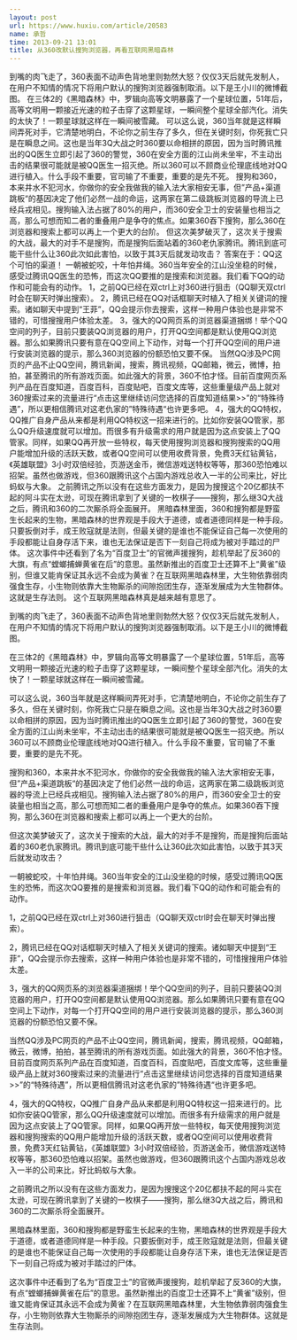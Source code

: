 ```yaml
---
layout: post
url: https://www.huxiu.com/article/20583
name: 承哲
time: 2013-09-21 13:01
title: 从360改默认搜狗浏览器，再看互联网黑暗森林
---
```

到嘴的肉飞走了，360表面不动声色背地里则勃然大怒？仅仅3天后就先发制人，在用户不知情的情况下将用户默认的搜狗浏览器强制取消。以下是王小川的微博截图。 在三体2的《黑暗森林》中，罗辑向高等文明暴露了一个星球位置，51年后，高等文明用一颗接近光速的粒子击穿了这颗星球，一瞬间整个星球全部汽化。消失的太快了！一颗星球就这样在一瞬间被雪藏。 可以这么说，360当年就是这样瞬间弄死对手，它清楚地明白，不论你之前生存了多久，但在关键时刻，你死我亡只是在瞬息之间。这也是当年3Q大战之时360要以命相拼的原因，因为当时腾讯推出的QQ医生立即引起了360的警觉，360在安全方面的江山尚未坐牢，不主动出击的结果很可能就是被QQ医生一招灭绝。所以360可以不顾商业伦理底线地对QQ进行植入。什么手段不重要，官司输了不重要，重要的是先不死。 搜狗和360，本来井水不犯河水，你做你的安全我做我的输入法大家相安无事，但”产品+渠道跳板“的基因决定了他们必然一战的命运，这两家在第二级跳板浏览器的导流上已经兵戎相见。搜狗输入法占据了80%的用户，而360安全卫士的安装量也相当之高，那么可想而知二者的重叠用户是争夺的焦点。如果360吞下搜狗，那么360在浏览器和搜索上都可以再上一个更大的台阶。 但这次美梦破灭了，这次关于搜索的大战，最大的对手不是搜狗，而是搜狗后面站着的360老仇家腾讯。腾讯到底可能干些什么让360此次如此害怕，以致于其3天后就发动攻击？ 答案在于：QQ这个可怕的渠道！ 一朝被蛇咬，十年怕井绳。360当年安全的江山没坐稳的时候，感受过腾讯QQ医生的恐怖，而这次QQ要推的是搜索和浏览器。我们看下QQ的动作和可能会有的动作。 1，之前QQ已经在双ctrl上对360进行狙击（QQ聊天双ctrl时会在聊天时弹出搜索）。 2，腾讯已经在QQ对话框聊天时植入了相关关键词的搜索。诸如聊天中提到“王菲”，QQ会提示你去搜索，这样一种用户体验也是非常不错的，可惜搜搜用户体验太差。 3，强大的QQ网页系的浏览器渠道捆绑！举个QQ空间的列子，目前只要装QQ浏览器的用户，打开QQ空间都是默认使用QQ浏览器。那么如果腾讯只要有意在QQ空间上下动作，对每一个打开QQ空间的用户进行安装浏览器的提示，那么360浏览器的份额恐怕又要不保。 当然QQ涉及PC网页的产品不止QQ空间，腾讯新闻，搜索，腾讯视频，QQ邮箱，微云，微博，拍拍，甚至腾讯的所有游戏页面。如此强大的背景，360不怕才怪。目前百度网页系列产品在百度知道，百度百科，百度贴吧，百度文库等，这些重量级产品上就对360搜索过来的流量进行“点击这里继续访问您选择的百度知道结果>>”的“特殊待遇”，所以更相信腾讯对这老仇家的”特殊待遇“也许更多吧。 4，强大的QQ特权，QQ推广自身产品从来都是利用QQ特权这一招来进行的。比如你安装QQ管家，那么QQ升级速度就可以增加。而很多有升级需求的用户就是因为这点安装上了QQ管家。同样，如果QQ再开放一些特权，每天使用搜狗浏览器和搜狗搜索的QQ用户能增加升级的活跃天数，或者QQ空间可以使用收费背景，免费3天红钻黄钻，《英雄联盟》3小时双倍经验，页游送金币，微信游戏送特权等等，那360恐怕难以招架。虽然也做游戏，但360跟腾讯这个占国内游戏总收入一半的公司来比，好比蚂蚁与大象。 之前腾讯之所以没有在这些方面发力，是因为搜搜这个20亿都扶不起的阿斗实在太逊，可现在腾讯拿到了关键的一枚棋子——搜狗，那么继3Q大战之后，腾讯和360的二次厮杀将全面展开。 黑暗森林里面，360和搜狗都是野蛮生长起来的生物，黑暗森林的世界观是手段大于道德，或者道德同样是一种手段。只要扳倒对手，成王败寇就是法则，但最关键的是谁也不能保证自己每一次使用的手段都能让自身存活下来，谁也无法保证是否下一刻自己将成为被对手踏过的尸体。 这次事件中还看到了名为“百度卫士”的官微声援搜狗，趁机举起了反360的大旗，有点“螳螂捕蝉黄雀在后”的意思。虽然新推出的百度卫士还算不上“黄雀”级别，但谁又能肯保证其永远不会成为黄雀？在互联网黑暗森林里，大生物依靠弱肉强食生存，小生物则依靠大生物厮杀的间隙抱团生存，逐渐发展成为大生物群体。这就是生存法则。 这个互联网黑暗森林真是越来越有意思了。

到嘴的肉飞走了，360表面不动声色背地里则勃然大怒？仅仅3天后就先发制人，在用户不知情的情况下将用户默认的搜狗浏览器强制取消。以下是王小川的微博截图。

在三体2的《黑暗森林》中，罗辑向高等文明暴露了一个星球位置，51年后，高等文明用一颗接近光速的粒子击穿了这颗星球，一瞬间整个星球全部汽化。消失的太快了！一颗星球就这样在一瞬间被雪藏。

可以这么说，360当年就是这样瞬间弄死对手，它清楚地明白，不论你之前生存了多久，但在关键时刻，你死我亡只是在瞬息之间。这也是当年3Q大战之时360要以命相拼的原因，因为当时腾讯推出的QQ医生立即引起了360的警觉，360在安全方面的江山尚未坐牢，不主动出击的结果很可能就是被QQ医生一招灭绝。所以360可以不顾商业伦理底线地对QQ进行植入。什么手段不重要，官司输了不重要，重要的是先不死。

搜狗和360，本来井水不犯河水，你做你的安全我做我的输入法大家相安无事，但”产品+渠道跳板“的基因决定了他们必然一战的命运，这两家在第二级跳板浏览器的导流上已经兵戎相见。搜狗输入法占据了80%的用户，而360安全卫士的安装量也相当之高，那么可想而知二者的重叠用户是争夺的焦点。如果360吞下搜狗，那么360在浏览器和搜索上都可以再上一个更大的台阶。

但这次美梦破灭了，这次关于搜索的大战，最大的对手不是搜狗，而是搜狗后面站着的360老仇家腾讯。腾讯到底可能干些什么让360此次如此害怕，以致于其3天后就发动攻击？

一朝被蛇咬，十年怕井绳。360当年安全的江山没坐稳的时候，感受过腾讯QQ医生的恐怖，而这次QQ要推的是搜索和浏览器。我们看下QQ的动作和可能会有的动作。

1，之前QQ已经在双ctrl上对360进行狙击（QQ聊天双ctrl时会在聊天时弹出搜索）。

2，腾讯已经在QQ对话框聊天时植入了相关关键词的搜索。诸如聊天中提到“王菲”，QQ会提示你去搜索，这样一种用户体验也是非常不错的，可惜搜搜用户体验太差。

3，强大的QQ网页系的浏览器渠道捆绑！举个QQ空间的列子，目前只要装QQ浏览器的用户，打开QQ空间都是默认使用QQ浏览器。那么如果腾讯只要有意在QQ空间上下动作，对每一个打开QQ空间的用户进行安装浏览器的提示，那么360浏览器的份额恐怕又要不保。

当然QQ涉及PC网页的产品不止QQ空间，腾讯新闻，搜索，腾讯视频，QQ邮箱，微云，微博，拍拍，甚至腾讯的所有游戏页面。如此强大的背景，360不怕才怪。目前百度网页系列产品在百度知道，百度百科，百度贴吧，百度文库等，这些重量级产品上就对360搜索过来的流量进行“点击这里继续访问您选择的百度知道结果>>”的“特殊待遇”，所以更相信腾讯对这老仇家的”特殊待遇“也许更多吧。

4，强大的QQ特权，QQ推广自身产品从来都是利用QQ特权这一招来进行的。比如你安装QQ管家，那么QQ升级速度就可以增加。而很多有升级需求的用户就是因为这点安装上了QQ管家。同样，如果QQ再开放一些特权，每天使用搜狗浏览器和搜狗搜索的QQ用户能增加升级的活跃天数，或者QQ空间可以使用收费背景，免费3天红钻黄钻，《英雄联盟》3小时双倍经验，页游送金币，微信游戏送特权等等，那360恐怕难以招架。虽然也做游戏，但360跟腾讯这个占国内游戏总收入一半的公司来比，好比蚂蚁与大象。

之前腾讯之所以没有在这些方面发力，是因为搜搜这个20亿都扶不起的阿斗实在太逊，可现在腾讯拿到了关键的一枚棋子——搜狗，那么继3Q大战之后，腾讯和360的二次厮杀将全面展开。

黑暗森林里面，360和搜狗都是野蛮生长起来的生物，黑暗森林的世界观是手段大于道德，或者道德同样是一种手段。只要扳倒对手，成王败寇就是法则，但最关键的是谁也不能保证自己每一次使用的手段都能让自身存活下来，谁也无法保证是否下一刻自己将成为被对手踏过的尸体。

这次事件中还看到了名为“百度卫士”的官微声援搜狗，趁机举起了反360的大旗，有点“螳螂捕蝉黄雀在后”的意思。虽然新推出的百度卫士还算不上“黄雀”级别，但谁又能肯保证其永远不会成为黄雀？在互联网黑暗森林里，大生物依靠弱肉强食生存，小生物则依靠大生物厮杀的间隙抱团生存，逐渐发展成为大生物群体。这就是生存法则。

